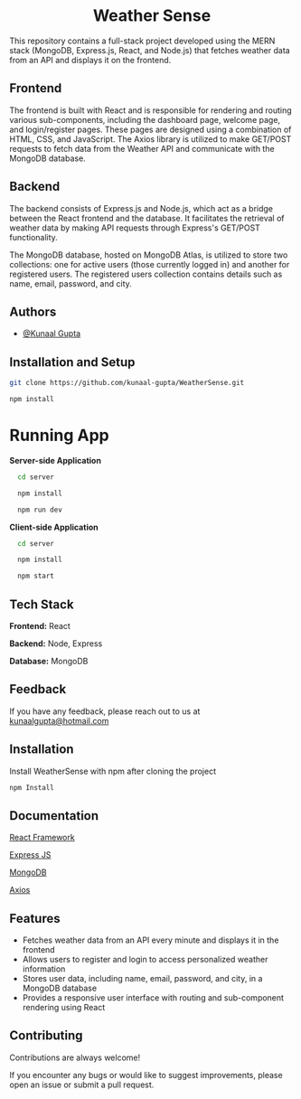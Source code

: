 <div align="center">

# Weather Sense

</div>

This repository contains a full-stack project developed using the MERN stack (MongoDB, Express.js, React, and Node.js) that fetches weather data from an API and displays it on the frontend.

## Frontend
The frontend is built with React and is responsible for rendering and routing various sub-components, including the dashboard page, welcome page, and login/register pages. These pages are designed using a combination of HTML, CSS, and JavaScript. The Axios library is utilized to make GET/POST requests to fetch data from the Weather API and communicate with the MongoDB database.

## Backend
The backend consists of Express.js and Node.js, which act as a bridge between the React frontend and the database. It facilitates the retrieval of weather data by making API requests through Express's GET/POST functionality. 

The MongoDB database, hosted on MongoDB Atlas, is utilized to store two collections: one for active users (those currently logged in) and another for registered users. The registered users collection contains details such as name, email, password, and city.

## Authors

- [@Kunaal Gupta](https://github.com/kunaal-gupta)


## Installation and Setup

```bash
git clone https://github.com/kunaal-gupta/WeatherSense.git
```
```bash
npm install
```

# Running App

**Server-side Application**

```bash
  cd server
```

```bash
  npm install
```

```bash
  npm run dev
```

**Client-side Application**

```bash
  cd server
```

```bash
  npm install
```

```bash
  npm start
```


## Tech Stack

**Frontend:** React

**Backend:** Node, Express 

**Database:** MongoDB


## Feedback

If you have any feedback, please reach out to us at kunaalgupta@hotmail.com


## Installation

Install WeatherSense with npm after cloning the project

```bash
npm Install

```
    
## Documentation

[React Framework](https://react.dev/)

[Express JS](https://expressjs.com/)

[MongoDB](https://www.mongodb.com/)

[Axios](https://axios-http.com/)


## Features

- Fetches weather data from an API every minute and displays it in the frontend
- Allows users to register and login to access personalized weather information
- Stores user data, including name, email, password, and city, in a MongoDB database
- Provides a responsive user interface with routing and sub-component rendering using React


## Contributing

Contributions are always welcome!

If you encounter any bugs or would like to suggest improvements, please open an issue or submit a pull request.


